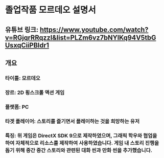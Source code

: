 # 졸업작품 모르데오 설명서
## 유튜브 링크: https://www.youtube.com/watch?v=RGjqrRRqzzI&list=PLZm6vz7bNYlKq94V5tbGUsxqCiiPBIdr1
## 개요
### 타이틀: 모르데오
### 장르: 2D 횡스크롤 액션 게임
### 플랫폼: PC
### 타겟 플레이어: 스토리를 즐기면서 플레이하는 것을 희망하는 유저
### 특징: 위 게임은 DirectX SDK 9으로 제작하였으며, 그래픽 학우와 협업을 하여 자체적으로 리소스를 제작하여 사용하였습니다. 게임 내 스토리 진행을 돕기 위해 중간 중간 스토리와 관련된 대화 씬과 만화 씬을 추가했습니다. 
